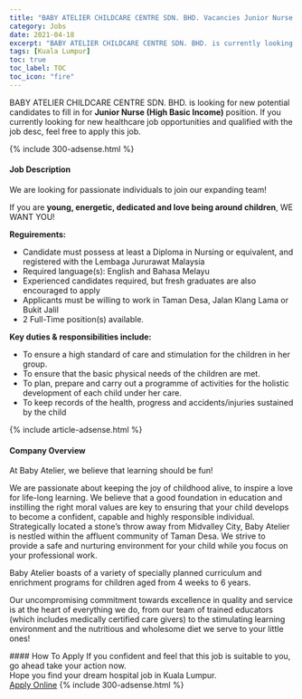 ```yaml
---
title: "BABY ATELIER CHILDCARE CENTRE SDN. BHD. Vacancies Junior Nurse (High Basic Income)" 
category: Jobs 
date: 2021-04-18 
excerpt: "BABY ATELIER CHILDCARE CENTRE SDN. BHD. is currently looking for suitable person to fill in the Junior Nurse (High Basic Income) which positioned at Kuala Lumpur" 
tags: [Kuala Lumpur] 
toc: true 
toc_label: TOC 
toc_icon: "fire" 
--- 
```


<p>BABY ATELIER CHILDCARE CENTRE SDN. BHD. is looking for new potential candidates to fill in for <b>Junior Nurse (High Basic Income)</b> position. If you currently looking for new healthcare job opportunities and qualified with the job desc, feel free to apply this job.
</p>{% include 300-adsense.html %} 
<div><div><h4>Job Description</h4></div><div><div><span><div><p>We are looking for passionate individuals to join our expanding team!</p><p>If you are <strong>young, energetic, dedicated and love being around children</strong>, WE WANT YOU!</p><p><strong>Reguirements:</strong></p><ul><li>Candidate must possess at least a Diploma in Nursing or equivalent, and registered with the Lembaga Jururawat Malaysia</li><li>Required language(s): English and Bahasa Melayu</li><li>Experienced candidates required, but fresh graduates are also encouraged to apply</li><li>Applicants must be willing to work in Taman Desa, Jalan Klang Lama or Bukit Jalil</li><li>2 Full-Time position(s) available.</li></ul><p><strong>Key duties &amp; responsibilities include:</strong></p><ul><li>To ensure a high standard of care and stimulation for the children in her group.</li><li>To ensure that the basic physical needs of the children are met.</li><li>To plan, prepare and carry out a programme of activities for the holistic development of each child under her care.</li><li>To keep records of the health, progress and accidents/injuries sustained by the child</li></ul></div></span></div></div></div> 
{% include article-adsense.html %} 
<div><div><h4>Company Overview</h4></div><div><div><span><div><p>At Baby Atelier, we believe that learning should be fun!</p><p>We are passionate about keeping the joy of childhood alive, to inspire a love for life-long learning. We believe that a good foundation in education and instilling the right moral values are key to ensuring that your child develops to become a confident, capable and highly responsible individual. Strategically located a stone&#8217;s throw away from Midvalley City, Baby Atelier is nestled within the affluent community of Taman Desa. We strive to provide a safe and nurturing environment for your child while you focus on your professional work.</p><p>Baby Atelier boasts of a variety of specially planned curriculum and enrichment programs for children aged from 4 weeks to 6 years.</p><p>Our uncompromising commitment towards excellence in quality and service is at the heart of everything we do, from our team of trained educators (which includes medically certified care givers) to the stimulating learning environment and the nutritious and wholesome diet we serve to your little ones!</p></div></span></div></div></div> 
#### How To Apply 
If you confident and feel that this job is suitable to you, go ahead take your action now. <br/> 
Hope you find your dream hospital job in Kuala Lumpur. <br/> 
<a href="https://www.jobstreet.com.my/en/job/junior-nurse-high-basic-income-4540610?jobId=jobstreet-my-job-4540610" class="btn btn--warning" target="_blank" rel="nofollow noopenner">Apply Online</a> 
{% include 300-adsense.html %} 